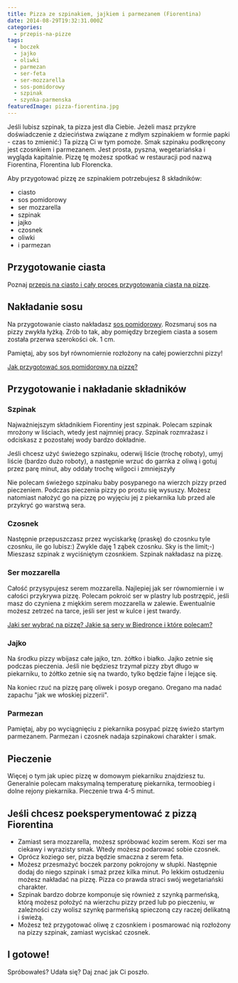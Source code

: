 ```yaml
---
title: Pizza ze szpinakiem, jajkiem i parmezanem (Fiorentina)
date: 2014-08-29T19:32:31.000Z
categories: 
  - przepis-na-pizze
tags: 
  - boczek
  - jajko
  - oliwki
  - parmezan
  - ser-feta
  - ser-mozzarella
  - sos-pomidorowy
  - szpinak
  - szynka-parmenska
featuredImage: pizza-fiorentina.jpg
---
```


Jeśli lubisz szpinak, ta pizza jest dla Ciebie. Jeżeli masz przykre doświadczenie z dzieciństwa związane z mdłym szpinakiem w formie papki - czas to zmienić:) Ta pizzą Ci w tym pomoże. Smak szpinaku podkręcony jest czosnkiem i parmezanem. Jest prosta, pyszna, wegetariańska i wygląda kapitalnie. Pizzę tę możesz spotkać w restauracji pod nazwą Fiorentina, Florentina lub Florencka.

Aby przygotować pizzę ze szpinakiem potrzebujesz 8 składników:

- ciasto
- sos pomidorowy
- ser mozzarella
- szpinak
- jajko
- czosnek
- oliwki
- i parmezan

## Przygotowanie ciasta

Poznaj <a title="Przepis na ciasto na pizzę" href="/przepis-na-ciasto-na-pizze/">przepis na ciasto i cały proces przygotowania ciasta na pizzę</a>.

## Nakładanie sosu

Na przygotowanie ciasto nakładasz <a title="Przepis na sos pomidorowy do pizzy" href="/przepis-na-sos-pomidorowy-do-pizzy/">sos pomidorowy</a>. Rozsmaruj sos na pizzy zwykła łyżką. Zrób to tak, aby pomiędzy brzegiem ciasta a sosem została przerwa szerokości ok. 1 cm.

Pamiętaj, aby sos był równomiernie rozłożony na całej powierzchni pizzy!

<a title="Przepis na sos pomidorowy do pizzy" href="/przepis-na-sos-pomidorowy-do-pizzy/">Jak przygotować sos pomidorowy na pizzę?</a>

## Przygotowanie i nakładanie składników

### Szpinak

Najważniejszym składnikiem Fiorentiny jest szpinak. Polecam szpinak mrożony w liściach, wtedy jest najmniej pracy. Szpinak rozmrażasz i odciskasz z pozostałej wody bardzo dokładnie.

Jeśli chcesz użyć świeżego szpinaku, oderwij liście (trochę roboty), umyj liście (bardzo dużo roboty), a następnie wrzuć do garnka z oliwą i gotuj przez parę minut, aby oddały trochę wilgoci i zmniejszyły

Nie polecam świeżego szpinaku baby posypanego na wierzch pizzy przed pieczeniem. Podczas pieczenia pizzy po prostu się wysuszy. Możesz natomiast nałożyć go na pizzę po wyjęciu jej z piekarnika lub przed ale przykryć go warstwą sera.

### Czosnek

Następnie przepuszczasz przez wyciskarkę (praskę) do czosnku tyle czosnku, ile go lubisz:) Zwykle daję 1 ząbek czosnku. Sky is the limit;-) Mieszasz szpinak z wyciśniętym czosnkiem. Szpinak nakładasz na pizzę.

### Ser mozzarella

Całość przysypujesz serem mozzarella. Najlepiej jak ser równomiernie i w całości przykrywa pizzę. Polecam pokroić ser w plastry lub postrzępić, jeśli masz do czyniena z miękkim serem mozzarella w zalewie. Ewentualnie możesz zetrzeć na tarce, jeśli ser jest w kulce i jest twardy.

<a title="Jaki ser wybrać do pizzy?" href="/jaki-ser-wybrac-do-pizzy/">Jaki ser wybrać na pizzę? Jakie są sery w Biedronce i które polecam?</a>

### Jajko

Na środku pizzy wbijasz całe jajko, tzn. żółtko i białko. Jajko zetnie się podczas pieczenia. Jeśli nie będziesz trzymał pizzy zbyt długo w piekarniku, to żółtko zetnie się na twardo, tylko będzie fajne i lejące się.

Na koniec rzuć na pizzę parę oliwek i posyp oregano. Oregano ma nadać zapachu "jak we włoskiej pizzerii".

### Parmezan

Pamiętaj, aby po wyciągnięciu z piekarnika posypać pizzę świeżo startym parmezanem. Parmezan i czosnek nadaja szpinakowi charakter i smak.

## Pieczenie

Więcej o tym jak upiec pizzę w domowym piekarniku znajdziesz tu. Generalnie polecam maksymalną temperaturę piekarnika, termoobieg i dolne rejony piekarnika. Pieczenie trwa 4-5 minut.

## Jeśli chcesz poeksperymentować z pizzą Fiorentina

- Zamiast sera mozzarella, możesz spróbować kozim serem. Kozi ser ma ciekawy i wyrazisty smak. Wtedy możesz podarować sobie czosnek.
- Oprócz koziego ser, pizza będzie smaczna z serem feta.
- Możesz przesmażyć boczek parzony pokrojony w słupki. Następnie dodaj do niego szpinak i smaż przez kilka minut. Po lekkim ostudzeniu możesz nakładać na pizzę. Pizza co prawda straci swój wegetariański charakter.
- Szpinak bardzo dobrze komponuje się również z szynką parmeńską, którą możesz położyć na wierzchu pizzy przed lub po pieczeniu, w zależności czy wolisz szynkę parmeńską spieczoną czy raczej delikatną i świeżą.
- Możesz też przygotować oliwę z czosnkiem i posmarować nią rozłożony na pizzy szpinak, zamiast wyciskać czosnek.

## I gotowe!

Spróbowałeś? Udała się? Daj znać jak Ci poszło.
